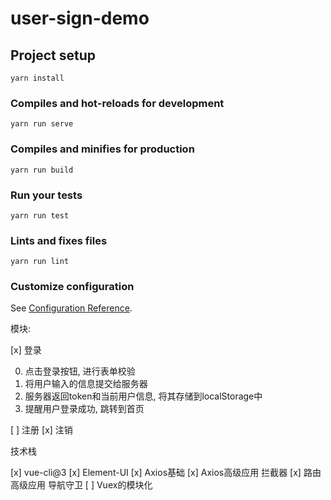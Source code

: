 # user-sign-demo

## Project setup
```
yarn install
```

### Compiles and hot-reloads for development
```
yarn run serve
```

### Compiles and minifies for production
```
yarn run build
```

### Run your tests
```
yarn run test
```

### Lints and fixes files
```
yarn run lint
```

### Customize configuration
See [Configuration Reference](https://cli.vuejs.org/config/).

模块:

[x] 登录

0. 点击登录按钮, 进行表单校验
1. 将用户输入的信息提交给服务器
2. 服务器返回token和当前用户信息, 将其存储到localStorage中
3. 提醒用户登录成功, 跳转到首页

[ ] 注册
[x] 注销

技术栈

[x] vue-cli@3
[x] Element-UI
[x] Axios基础
[x] Axios高级应用 拦截器
[x] 路由高级应用  导航守卫
[ ] Vuex的模块化

